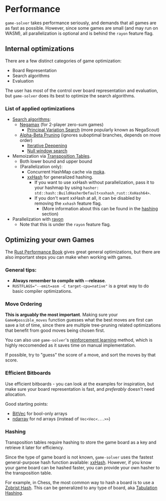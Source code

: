 # Performance

`game-solver` takes performance seriously, and demands that all games are as fast as possible.
However, since some games are small (and may run on WASM), all parallelization is optional
and is behind the `rayon` feature flag.

## Internal optimizations

There are a few distinct categories of game optimization:
- Board Representation
- Search algorithms
- Evaluation

The user has most of the control over board representation and evaluation, but `game-solver` does its best to optimize the search algorithms.

### List of applied optimizations

- [Search algorithms](https://en.wikipedia.org/wiki/Search_algorithm):
  - [Negamax](https://en.wikipedia.org/wiki/Negamax) (for 2-player zero-sum games)
    - [Principal Variation Search](https://en.wikipedia.org/wiki/Principal_variation_search) (more popularly known as NegaScout)
  - [Alpha-Beta Pruning](https://en.wikipedia.org/wiki/Alpha%E2%80%93beta_pruning) (ignores suboptimal branches, depends on move order)
      - [Iterative Deepening](https://en.wikipedia.org/wiki/Iterative_deepening_depth-first_search)
      - [Null window search](https://www.chessprogramming.org/Null_Window)
- Memoization via [Transposition Tables](https://en.wikipedia.org/wiki/Transposition_table).
    - Both lower bound and upper bound
    - (Parallelization only):
      - Concurrent HashMap cache via [moka](https://github.com/moka-rs/moka).
      - [xxHash](https://github.com/Cyan4973/xxHash) for generalized hashing.
        - If you want to use xxHash without parallelization, pass it to your hashmap by using `hasher: std::hash::BuildHasherDefault<xxhash_rust::XxHash64>`.
        - If you don't want xxHash at all, it can be disabled by removing the `xxhash` feature flag.
          - (More information about this can be found in the [hashing](#hashing) section)
- Parallelization with [rayon](https://github.com/rayon-rs/rayon)
    - Note that this is under the `rayon` feature flag.

## Optimizing your own Games

The [Rust Performance Book](https://nnethercote.github.io/perf-book/) gives great general optimizations, but there are also important steps you can make when working with games.

### General tips:

- **Always remember to compile with --release**.
- `RUSTFLAGS="--emit=asm -C target-cpu=native"` is a great way to do basic compiler optimizations.

### Move Ordering

**This is arguably the most important**.
Making sure your `Game#possible_moves` function guesses what the best moves are first
can save a lot of time, since there are multiple tree-pruning related optimizations
that benefit from good moves being chosen first.

You can also use `game-solver`'s [reinforcement learning](./reinforcement_learning.md) method, which is highly reccomended as it saves time on manual implementation.

If possible, try to "guess" the score of a move, and sort the moves by that score.

### Efficient Bitboards

Use efficient bitboards - you can look at the examples for inspiration, but make sure your board representation is fast, and *preferably* doesn't need allocation.

Good starting points:
- [BitVec](https://github.com/ferrilab/bitvec) for bool-only arrays
- [ndarray](https://github.com/rust-ndarray/ndarray) for nd arrays (instead of `Vec<Vec<...>>`)

### Hashing

Transposition tables require hashing to store the game board as a key and retrieve it later for efficiency.

Since the type of game board is not known, `game-solver` uses the fastest general-purpose hash function available: [xxHash](https://github.com/Cyan4973/xxHash).
However, if you know your game board can be hashed faster, you can provide your own hasher to the transposition table.

For example, in Chess, the most common way to hash a board is to use a [Zobrist Hash](https://en.wikipedia.org/wiki/Zobrist_hashing).
This can be generalized to any type of board, aka [Tabulation Hashing](https://en.wikipedia.org/wiki/Tabulation_hashing).
